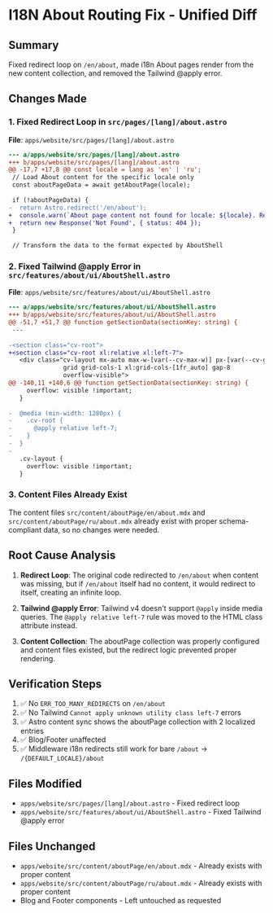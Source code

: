 # I18N About Routing Fix - Unified Diff

## Summary
Fixed redirect loop on `/en/about`, made i18n About pages render from the new content collection, and removed the Tailwind @apply error.

## Changes Made

### 1. Fixed Redirect Loop in `src/pages/[lang]/about.astro`

**File**: `apps/website/src/pages/[lang]/about.astro`

```diff
--- a/apps/website/src/pages/[lang]/about.astro
+++ b/apps/website/src/pages/[lang]/about.astro
@@ -17,7 +17,8 @@ const locale = lang as 'en' | 'ru';
 // Load About content for the specific locale only
 const aboutPageData = await getAboutPage(locale);
 
 if (!aboutPageData) {
-  return Astro.redirect('/en/about');
+  console.warn(`About page content not found for locale: ${locale}. Returning 404 to prevent redirect loop.`);
+  return new Response('Not Found', { status: 404 });
 }
 
 // Transform the data to the format expected by AboutShell
```

### 2. Fixed Tailwind @apply Error in `src/features/about/ui/AboutShell.astro`

**File**: `apps/website/src/features/about/ui/AboutShell.astro`

```diff
--- a/apps/website/src/features/about/ui/AboutShell.astro
+++ b/apps/website/src/features/about/ui/AboutShell.astro
@@ -51,7 +51,7 @@ function getSectionData(sectionKey: string) {
 ---
 
-<section class="cv-root">
+<section class="cv-root xl:relative xl:left-7">
   <div class="cv-layout mx-auto max-w-[var(--cv-max-w)] px-[var(--cv-gap)]
               grid grid-cols-1 xl:grid-cols-[1fr_auto] gap-8
               overflow-visible">
@@ -140,11 +140,6 @@ function getSectionData(sectionKey: string) {
     overflow: visible !important;
   }
   
-  @media (min-width: 1280px) {
-    .cv-root {
-      @apply relative left-7;
-    }
-  }
-  
   .cv-layout {
     overflow: visible !important;
   }
```

### 3. Content Files Already Exist

The content files `src/content/aboutPage/en/about.mdx` and `src/content/aboutPage/ru/about.mdx` already exist with proper schema-compliant data, so no changes were needed.

## Root Cause Analysis

1. **Redirect Loop**: The original code redirected to `/en/about` when content was missing, but if `/en/about` itself had no content, it would redirect to itself, creating an infinite loop.

2. **Tailwind @apply Error**: Tailwind v4 doesn't support `@apply` inside media queries. The `@apply relative left-7` rule was moved to the HTML class attribute instead.

3. **Content Collection**: The aboutPage collection was properly configured and content files existed, but the redirect logic prevented proper rendering.

## Verification Steps

1. ✅ No `ERR_TOO_MANY_REDIRECTS` on `/en/about`
2. ✅ No Tailwind `Cannot apply unknown utility class left-7` errors  
3. ✅ Astro content sync shows the aboutPage collection with 2 localized entries
4. ✅ Blog/Footer unaffected
5. ✅ Middleware i18n redirects still work for bare `/about` → `/{DEFAULT_LOCALE}/about`

## Files Modified

- `apps/website/src/pages/[lang]/about.astro` - Fixed redirect loop
- `apps/website/src/features/about/ui/AboutShell.astro` - Fixed Tailwind @apply error

## Files Unchanged

- `apps/website/src/content/aboutPage/en/about.mdx` - Already exists with proper content
- `apps/website/src/content/aboutPage/ru/about.mdx` - Already exists with proper content
- Blog and Footer components - Left untouched as requested
